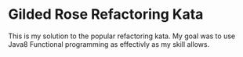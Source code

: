 # Gilded Rose Refactoring Kata

This is my solution to the popular refactoring kata.
My goal was to use Java8 Functional programming as effectivly as my skill allows.